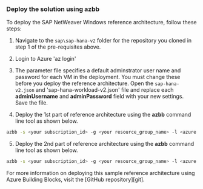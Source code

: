 

### Deploy the solution using azbb

To deploy the SAP NetWeaver Windows  reference architecture, follow these steps:

1. Navigate to the `sap\sap-hana-v2` folder for the repository you cloned in step 1 of the pre-requisites above.

2. Login to Azure 'az login'

3. The parameter file specifies a default adminstrator user name and password for each VM in the deployment. You must change these before you deploy the reference architecture. Open the `sap-hana-v2.json` and 'sap-hana-workload-v2.json' file and replace each **adminUsername** and **adminPassword** field with your new settings.   Save the file.

4. Deploy the 1st part of  reference architecture using the **azbb** command line tool as shown below.

  ```bash
  azbb -s <your subscription_id> -g <your resource_group_name> -l <azure region> -p sap-hana-v2.json --deploy
  ```

5. Deploy the 2nd part of  reference architecture using the **azbb** command line tool as shown below.

  ```bash
  azbb -s <your subscription_id> -g <your resource_group_name> -l <azure region> -p sap-hana-workload-v2.json --deploy
  ```


For more information on deploying this sample reference architecture using Azure Building Blocks, visit the [GitHub repository][git].

